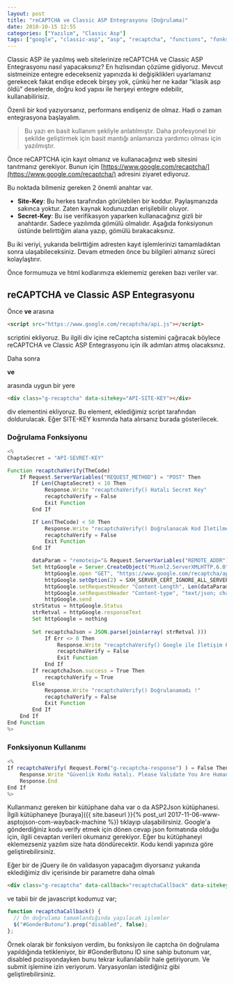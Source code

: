```yaml
---
layout: post
title: "reCAPTCHA ve Classic ASP Entegrasyonu (Doğrulama)"
date: 2018-10-15 12:55
categories: ["Yazılım", "Classic Asp"]
tags: ["google", "classic-asp", "asp", "recaptcha", "functions", "fonksiyonlar"]
---
```


Classic ASP ile yazılmış web sitelerinize reCAPTCHA ve Classic ASP Entegrasyonu nasıl yapacaksınız? En hızlısından çözüme gidiyoruz. Mevcut sistmeinize entegre edecekseniz yapınızda ki değişiklikleri uyarlamanız gerekecek fakat endişe edecek birşey yok, çünkü her ne kadar "klasik asp öldü" deselerde, doğru kod yapısı ile herşeyi entegre edebilir, kullanabilirisiz. 

Özenli bir kod yazıyorsanız, performans endişeniz de olmaz. Hadi o zaman entegrasyona başlayalım.

> Bu yazı en basit kullanım şekliyle anlatılmıştır. Daha profesyonel bir şekilde geliştirmek için basit mantığı anlamanıza yardımcı olması için yazılmıştır.

Önce reCAPTCHA için kayıt olmanız ve kullanacağınız web sitesini tanıtmanız gerekiyor. Bunun için [https://www.google.com/recaptcha/](https://www.google.com/recaptcha/) adresini ziyaret ediyoruz.

Bu noktada bilmeniz gereken 2 önemli anahtar var.

- **Site-Key**: Bu herkes tarafından görülebilen bir koddur. Paylaşmanızda sakınca yoktur. Zaten kaynak kodunuzdan erişilebilir oluyor.
- **Secret-Key**: Bu ise verifikasyon yaparken kullanacağınız gizli bir anahtardır. Sadece yazılımda gömülü olmalıdır. Aşağıda fonksiyonun üstünde belirttiğim alana yazıp, gömülü bırakacaksınız.

Bu iki veriyi, yukarıda belirttiğim adresten kayıt işlemlerinizi tamamladıktan sonra ulaşabileceksiniz. Devam etmeden önce bu bilgileri almanız süreci kolaylaştırır.

Önce formumuza ve html kodlarımıza eklememiz gereken bazı veriler var.

## reCAPTCHA ve Classic ASP Entegrasyonu
Önce **<head> ve </head>** arasına

```html
<script src="https://www.google.com/recaptcha/api.js"></script>
```

scriptini ekliyoruz. Bu ilgili div içine reCaptcha sistemini çağıracak böylece reCAPTCHA ve Classic ASP Entegrasyonu için ilk adımları atmış olacaksınız.

Daha sonra **<form> ve </form>** arasında uygun bir yere

```html
<div class="g-recaptcha" data-sitekey="API-SITE-KEY"></div>
```

div elementini ekliyoruz. Bu element, eklediğimiz script tarafından doldurulacak. Eğer SITE-KEY kısmında hata alırsanız burada gösterilecek.

### Doğrulama Fonksiyonu

```javascript
<%
ChaptaSecret = "API-SEVRET-KEY"

Function recaptchaVerify(TheCode)
    If Request.ServerVariables("REQUEST_METHOD") = "POST" Then
        If Len(ChaptaSecret) < 10 Then
            Response.Write "recaptchaVerify() Hatalı Secret Key" 
            recaptchaVerify = False
            Exit Function
        End If

        If Len(TheCode) < 50 Then
            Response.Write "recaptchaVerify() Doğrulanacak Kod İletilmedi"
            recaptchaVerify = False
            Exit Function
        End If

        dataParam = "remoteip="& Request.ServerVariables("REMOTE_ADDR") &"&secret="& ChaptaSecret &"&response="& TheCode
        Set httpGoogle = Server.CreateObject("Msxml2.ServerXMLHTTP.6.0")
            httpGoogle.open "GET", "https://www.google.com/recaptcha/api/siteverify?"& dataParam &"", false
            httpGoogle.setOption(2) = SXH_SERVER_CERT_IGNORE_ALL_SERVER_ERRORS
            httpGoogle.setRequestHeader "Content-Length", Len(dataParam)
            httpGoogle.setRequestHeader "Content-type", "text/json; charset=utf-8"
            httpGoogle.send
        strStatus = httpGoogle.Status
        strRetval = httpGoogle.responseText
        Set httpGoogle = nothing
        
        Set recaptchaJson = JSON.parse(join(array( strRetval )))
            If Err <> 0 Then
                Response.Write "recaptchaVerify() Google ile İletişim Kurulamadı "
                recaptchaVerify = False
                Exit Function
            End If
        If recaptchaJson.success = True Then
            recaptchaVerify = True
        Else
            Response.Write "recaptchaVerify() Doğrulanamadı !"
            recaptchaVerify = False
            Exit Function
        End If
    End If
End Function
%>
```

### Fonksiyonun Kullanımı

```javascript
<%
If recaptchaVerify( Request.Form("g-recaptcha-response") ) = False Then 
    Response.Write "Güvenlik Kodu Hatalı. Please Validate You Are Human <a href='#'>Geri Dön / Go Back</a>"
    Response.End 
End If
%>
```

Kullanmanız gereken bir kütüphane daha var o da ASP2Json kütüphanesi. İlgili kütüphaneye [buraya]({{ site.baseurl }}{% post_url 2017-11-06-www-asptojson-com-wayback-machine %}) tıklayıp ulaşabilirsiniz. Google'a gönderdiğiniz kodu verify etmek için dönen cevap json formatında olduğu için, ilgili cevaptan verileri okumanız gerekiyor. Eğer bu kütüphaneyi eklemezseniz yazılım size hata döndürecektir. Kodu kendi yapınıza göre geliştirebilirsiniz.

Eğer bir de jQuery ile ön validasyon yapacağım diyorsanız yukarıda eklediğimiz div içerisinde bir parametre daha olmalı

```html
<div class="g-recaptcha" data-callback="recaptchaCallback" data-sitekey="BURAYA SITE-KEY GELECEK"></div></pre>
```

ve tabii bir de javascript kodumuz var;
```javascript
function recaptchaCallback() {
  // Ön doğrulama tamamlandığında yapılacak işlemler
  $("#GonderButonu").prop("disabled", false);
};
```

Örnek olarak bir fonksiyon verdim, bu fonksiyon ile captcha ön doğrulama yapıldığında tetikleniyor, bir #GonderButonu ID sine sahip butonum var, disabled pozisyondayken bunu tekrar kullanılabilir hale getiriyorum. Ve submit işlemine izin veriyorum. Varyasyonları istediğiniz gibi geliştirebilirsiniz.